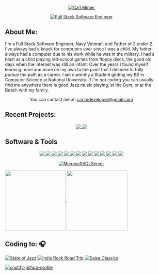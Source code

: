 <p align="center">
<a href="https://github.com/carlminier">
  <img src="https://readme-typing-svg.demolab.com?font=Fira+Code&size=30&pause=1000&center=true&vCenter=true&multiline=true&repeat=false&width=435&lines=Carl+Minier" alt="Carl Minier" /></a>
</p>

<p align="center">
  <a href="https://www.linkedin.com/in/carl-minier/">
    <img src="https://readme-typing-svg.demolab.com?font=Fira+Code&pause=1000&center=true&vCenter=true&width=435&lines=Full-Stack+Software+Engineer;Forever+a+Student%2C+Forever+Evolving." alt="Full Stack Software Engineer" /></a>
</p>

## About Me:
I'm a Full Stack Software Engineer, Navy Veteran, and Father of 2 under 2. I've always had a knack for computers ever since I was a child. My father always had a computer due to his work while he was in the military. I had a blast as a child playing old-school games from floppy discs, the good old days when the internet was still an infant. Over the years I found myself learning more and more on my own to the point that I decided to fully pursue the path as a career. I am currently a Student getting my BS in Computer Science at National University. If I'm not coding you can usually find me anywhere there is good Jazz music playing, at the Gym, or at the Beach with my family.

<p align="center">
You can contact me at: 
<a href="mailto:carlmdevelopergmail.com">carlmdeveloper@gmail.com</a>
</p>


## Recent Projects:
<p align="center">
<a href="https://www.linkedin.com/in/carl-minier/">
  <img align="center" src="https://github-readme-stats.vercel.app/api/pin/?username=carlminier&repo=AssignRef&show_icons=true&theme=tokyonight" />
</a>
<a href="https://github.com/carlminier/Code-Challenges">
  <img align="center" src="https://github-readme-stats.vercel.app/api/pin/?username=carlminier&repo=Code-Challenges&show_icons=true&theme=tokyonight" />
</a>
</p>

## Software & Tools
<p align="center">
  <a href="https://www.linkedin.com/in/carl-minier/">
    <img src="https://skillicons.dev/icons?i=linkedin" />
  </a>
  <a href="https://www.javascript.com/">
    <img src="https://skillicons.dev/icons?i=js" />
  </a>
  <a href="https://react.dev/">
    <img src="https://skillicons.dev/icons?i=react" />
  </a>
  <a href="https://learn.microsoft.com/en-us/dotnet/csharp/tour-of-csharp/">
    <img src="https://skillicons.dev/icons?i=cs" />
  </a>
  <a href="https://dotnet.microsoft.com/en-us/learn/dotnet/what-is-dotnet">
    <img src="https://skillicons.dev/icons?i=dotnet" />
  </a>
  <a href="https://git-scm.com/">
    <img src="https://skillicons.dev/icons?i=git" />
  </a>
  <a href="https://html.com/">
    <img src="https://skillicons.dev/icons?i=html" />
  </a>
  <a href="https://html.com/">
    <img src="https://skillicons.dev/icons?i=css" />
  </a>
    <a href="https://www.postman.com/">
    <img src="https://skillicons.dev/icons?i=postman" />
  </a>
  <a href="https://jquery.com/">
    <img src="https://skillicons.dev/icons?i=jquery" />
  </a>
  <a href="https://getbootstrap.com/">
    <img src="https://skillicons.dev/icons?i=bootstrap" />
  </a>
  <a href="https://visualstudio.microsoft.com/">
    <img src="https://skillicons.dev/icons?i=visualstudio" />
  </a>
  <a href="https://code.visualstudio.com/">
    <img src="https://skillicons.dev/icons?i=vscode" />
  </a>
  <a href="https://stackoverflow.com/">
    <img src="https://skillicons.dev/icons?i=stackoverflow" />
<!--   </a>
    <a href="https://www.microsoft.com/en-us/sql-server">
    <img src="https://badgelist.s3.amazonaws.com/u/group/569d488d0499d6a7b700000d/csc191_logo_medium.png">
  </a> -->
</p>
<div align="center">
  
 <a href="">[![MicrosoftSQLServer](https://img.shields.io/badge/Microsoft%20SQL%20Server%20-%20red?logo=microsoft%20SQL%20server&link=https%3A%2F%2Fwww.microsoft.com%2Fen-us%2Fsql-server)](https://www.microsoft.com/en-us/sql-server)</a>
</div>

<a href="https://github.com/carlminier/github-readme-stats">
  <img height=200 align="center" src="https://github-readme-stats.vercel.app/api?username=carlminier&show_icons=true&theme=tokyonight" />
</a>
<a href="https://github.com/carlminier/convoychat">
  <img height=200 align="center" src="https://github-readme-stats.vercel.app/api/top-langs?username=carlminier&layout=compact&langs_count=8&card_width=320&show_icons=true&theme=tokyonight" />
</a>

## Coding to: 🎧
[![State of Jazz](https://img.shields.io/badge/State%20of%20Jazz%20-%20lightgreen?logo=spotify&logoColor=white&link=https%3A%2F%2Fopen.spotify.com%2Fplaylist%2F37i9dQZF1DX7YCknf2jT6s%3Fsi%3D12ab44acd0144ffe)](https://open.spotify.com/playlist/37i9dQZF1DX7YCknf2jT6s?si=d128da71ab2d46ab)
[![Indie Rock Road Trip](https://img.shields.io/badge/Indie%20Rock%20Road%20Trip%20-%20lightgreen?logo=spotify&logoColor=white&link=https%3A%2F%2Fopen.spotify.com%2Fplaylist%2F37i9dQZF1DWUoqEG4WY6ce%3Fsi%3D9289ec06d5f9406c)](https://open.spotify.com/playlist/37i9dQZF1DWUoqEG4WY6ce?si=7b221861ec904bd5)
[![Salsa Classics](https://img.shields.io/badge/Salsa%20Classics-%20lightgreen?logo=spotify&logoColor=white&link=https%3A%2F%2Fopen.spotify.com%2Fplaylist%2F37i9dQZF1DX7SeoIaFyTmA%3Fsi%3Da6b5f6a8a3c447b9)](https://open.spotify.com/playlist/37i9dQZF1DX7SeoIaFyTmA?si=cdfa68e48c494106)

[![spotify-github-profile](https://spotify-github-profile.vercel.app/api/view?uid=1257430221&cover_image=true&theme=novatorem&show_offline=false&background_color=121212&interchange=true&bar_color=53b14f&bar_color_cover=false)](https://spotify-github-profile.vercel.app/api/view?uid=1257430221&redirect=true)
